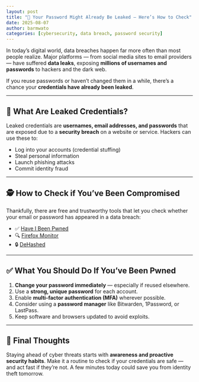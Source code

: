 ```yaml
---
layout: post
title: "🔐 Your Password Might Already Be Leaked — Here’s How to Check"
date: 2025-08-07
author: barmwato
categories: [cybersecurity, data breach, password security]
---
```


In today’s digital world, data breaches happen far more often than most people realize. Major platforms — from social media sites to email providers — have suffered **data leaks**, exposing **millions of usernames and passwords** to hackers and the dark web.

If you reuse passwords or haven’t changed them in a while, there’s a chance your **credentials have already been leaked**.

---

## 🚨 What Are Leaked Credentials?

Leaked credentials are **usernames, email addresses, and passwords** that are exposed due to a **security breach** on a website or service. Hackers can use these to:

- Log into your accounts (credential stuffing)  
- Steal personal information  
- Launch phishing attacks  
- Commit identity fraud

---

## 🕵️ How to Check if You’ve Been Compromised

Thankfully, there are free and trustworthy tools that let you check whether your email or password has appeared in a data breach:

- ✅ [Have I Been Pwned](https://haveibeenpwned.com/)  
- 🔍 [Firefox Monitor](https://monitor.firefox.com/)  
- 🔒 [DeHashed](https://www.dehashed.com/)

---

## ✅ What You Should Do If You’ve Been Pwned

1. **Change your password immediately** — especially if reused elsewhere.  
2. Use a **strong, unique password** for each account.  
3. Enable **multi-factor authentication (MFA)** wherever possible.  
4. Consider using a **password manager** like Bitwarden, 1Password, or LastPass.  
5. Keep software and browsers updated to avoid exploits.

---

## 🧠 Final Thoughts

Staying ahead of cyber threats starts with **awareness and proactive security habits**. Make it a routine to check if your credentials are safe — and act fast if they’re not. A few minutes today could save you from identity theft tomorrow.

